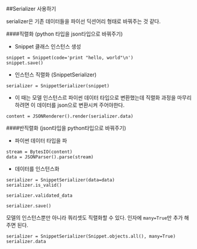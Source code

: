 ##Serializer 사용하기

serializer은 기존 데이터들을 파이선 딕션어리 형태로 바꿔주는 것 같다.

####직렬화 (python 타입을 json타입으로 바꿔주기)
- Snippet 클래스 인스턴스 생성
```python3
snippet = Snippet(code='print "hello, world"\n')
snippet.save()
```
- 인스턴스 직렬화 (SnippetSerializer)
```python3
serializer = SnippetSerializer(snippet)
```
- 이 때는 모델 인스턴스르 파이썬 데이터 타입으로 변환했는데 직렬화 과정을 마무리하려면 이 데이터를 json으로 변환시켜 주어야한다.
```python3
content = JSONRenderer().render(serializer.data)
```
####반직렬화 (json타입을 python타입으로 바꿔주기)
- 파이썬 데이터 타입을 파
```python3
stream = BytesIO(content)
data = JSONParser().parse(stream)
```
- 데이터를 인스턴스화
```python3
serializer = SnippetSerializer(data=data)
serializer.is_valid()

serializer.validated_data

serializer.save()
```

모델의 인스턴스뿐만 아니라 쿼리셋도 직렬화할 수 있다. 인자에 `many=True`만 추가 해주면 된다.
```python3
serializer = SnippetSerializer(Snippet.objects.all(), many=True)
serializer.data
```